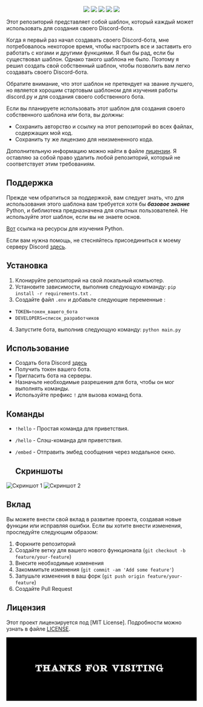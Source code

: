 <p align="center">
  <a href="https://discord.gg/cBsemkYsGR"><img src="https://img.shields.io/discord/1046753288210616341?logo=discord"></a>
  <a href="https://github.com/Art1ord/disnake-template/releases"><img src="https://img.shields.io/github/v/release/Art1ord/disnake-template"></a>
  <a href="https://github.com/Art1ord/disnake-template/main"><img src="https://img.shields.io/github/last-commit/Art1ord/disnake-template"></a>
  <a href="https://github.com/Art1ord/disnake-template/blob/main/LICENSE.md"><img src="https://img.shields.io/github/license/Art1ord/disnake-template"></a>
  <a href="https://github.com/Art1ord/disnake-template"><img src="https://img.shields.io/github/languages/code-size/Art1ord/disnake-template"></a>

Этот репозиторий представляет собой шаблон, который каждый может использовать для создания своего Discord-бота.

Когда я первый раз начал создавать своего Discord-бота, мне потребовалось некоторое время, чтобы настроить все и заставить его работать с когами и другими функциями. Я был бы рад, если бы существовал шаблон. Однако такого шаблона не было. Поэтому я решил создать свой собственный шаблон, чтобы позволить вам легко создавать своего Discord-бота.

Обратите внимание, что этот шаблон не претендует на звание лучшего, но является хорошим стартовым шаблоном для изучения работы discord.py и для создания своего собственного бота.

Если вы планируете использовать этот шаблон для создания своего собственного шаблона или бота, вы должны:

 - Сохранить авторство и ссылку на этот репозиторий во всех файлах, содержащих мой код.
 - Сохранить ту же лицензию для неизмененного кода.
  
Дополнительную информацию можно найти в файле [лицензии](https://github.com/Art1ord/disnake-template/blob/master/LICENSE.md). Я оставляю за собой право удалить любой репозиторий, который не соответствует этим требованиям.

 ## Поддержка

Прежде чем обратиться за поддержкой, вам следует знать, что для использования этого шаблона вам требуется хотя бы ***базовое знание*** Python, и библиотека предназначена для опытных пользователей. Не используйте этот шаблон, если вы не знаете основ.
  
[Вот](https://www.w3schools.com/python/) ссылка на ресурсы для изучения Python.
  
Если вам нужна помощь, не стесняйтесь присоединиться к моему серверу Discord [здесь](https://discord.gg/cBsemkYsGR).

## Установка
1. Клонируйте репозиторий на свой локальный компьютер.
2. Установите зависимости, выполнив следующую команду: ```pip install -r requirements.txt``` .
3. Создайте файл `.env` и добавьте следующие переменные : 
  - ```TOKEN=токен_вашего_бота``` 
  - ```DEVELOPERS=список_разработчиков```
4. Запустите бота, выполнив следующую команду: ```python main.py```

## Использование
- Создать бота Discord [здесь](https://discord.com/developers/applications)
- Получить токен вашего бота.
- Пригласить бота на серверы.
- Назначьте необходимые разрешения для бота, чтобы он мог выполнять команды.
- Используйте префикс `!` для вызова команд бота.
  
 ## Команды

- `!hello` - Простая команда для приветствия.
- `/hello` - Слэш-команда для приветствия.
- `/embed` - Отправить эмбед сообщения через модальное окно.
  
  ## Скриншоты

![Скриншот 1](https://github.com/Art1ord/disnake-template-1.0/blob/main/assets/screenshotmodal.png)
![Скриншот 2](https://github.com/Art1ord/disnake-template-1.0/blob/main/assets/screenshotcontext.png)

## Вклад

Вы можете внести свой вклад в развитие проекта, создавая новые функции или исправляя ошибки. Если вы хотите внести изменения, проследуйте следующим образом:

1. Форкните репозиторий
2. Создайте ветку для вашего нового функционала (`git checkout -b feature/your-feature`)
3. Внесите необходимые изменения
4. Закоммитьте изменения (`git commit -am 'Add some feature'`)
5. Запушьте изменения в ваш форк (`git push origin feature/your-feature`)
6. Создайте Pull Request

## Лицензия

Этот проект лицензируется под [MIT License]. Подробности можно узнать в файле [LICENSE](https://github.com/Art1ord/disnake-template/blob/main/LICENSE).


<div align="center">
  <img src="https://github.com/Art1ord/disnake-template/blob/main/assets/Banner.jpg">
</div>
